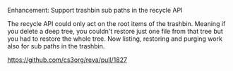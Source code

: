 Enhancement: Support trashbin sub paths in the recycle API

The recycle API could only act on the root items of the trashbin. Meaning if you delete a deep tree, you couldn't restore just one file from that tree but you had to restore the whole tree. Now listing, restoring and purging work also for sub paths in the trashbin.

https://github.com/cs3org/reva/pull/1827


